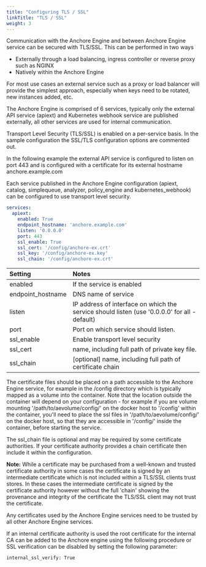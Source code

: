 ```yaml
---
title: "Configuring TLS / SSL"
linkTitle: "TLS / SSL"
weight: 3
---
```


Communication with the Anchore Engine and between Anchore Engine service can be secured with TLS/SSL. This can be performed in two ways

- Externally through a load balancing, ingress controller or reverse proxy such as NGINX
- Natively within the Anchore Engine

For most use cases an external service such as a proxy or load balancer will provide the simplest approach, especially when keys need to be rotated, new instances added, etc.

The Anchore Engine is comprised of 6 services, typically only the external API service (apiext) and Kubernetes webhook service are published externally, all other services are used for internal communication.

Transport Level Security (TLS/SSL) is enabled on a per-service basis. In the sample configuration the SSL/TLS configuration options are commented out.

In the following example the external API service is configured to listen on port 443 and is configured with a certificate for its external hostname anchore.example.com

Each service published in the Anchore Engine configuration (apiext, catalog, simplequeue, analyzer, policy_engine and kubernetes_webhook) can be configured to use transport level security.

```YAML
services:
  apiext:
    enabled: True
    endpoint_hostname: 'anchore.example.com'
    listen: '0.0.0.0'
    port: 443
    ssl_enable: True
    ssl_cert: '/config/anchore-ex.crt'
    ssl_key: '/config/anchore-ex.key'
    ssl_chain: '/config/anchore-ex.crt'
```

| Setting | Notes |
| :------ | :---- |
| enabled | If the service is enabled |
| endpoint_hostname | DNS name of service |
| listen | IP address of interface on which the service should listen (use '0.0.0.0' for all - default) |
| port | Port on which service should listen. |
| ssl_enable | Enable transport level security |
| ssl_cert | name, including full path of private key file. |
| ssl_chain | [optional] name, including full path of certificate chain |

The certificate files should be placed on a path accessible to the Anchore Engine service, for example in the /config directory which is typically mapped as a volume into the container.  Note that the location outside the container will depend on your configuration - for example if you are volume mounting '/path/to/aevolume/config/' on the docker host to '/config' within the container, you'll need to place the ssl files in '/path/to/aevolume/config/' on the docker host, so that they are accessible in '/config/' inside the container, before starting the service.

The ssl_chain file is optional and may be required by some certificate authorities. If your certificate authority provides a chain certificate then include it within the configuration.

**Note:** While a certificate may be purchased from a well-known and trusted certificate authority in some cases the certificate is signed by an intermediate certificate which is not included within a TLS/SSL clients trust stores. In these cases the intermediate certificate is signed by the certificate authority however without the full 'chain' showing the provenance and integrity of the certificate the TLS/SSL client may not trust the certificate.

Any certificates used by the Anchore Engine services need to be trusted by all other Anchore Engine services.

If an internal certificate authority is used the root certificate for the internal CA can be added to the Anchore engine using the following procedure or SSL verification can be disabled by setting the following parameter:

`internal_ssl_verify: True`
